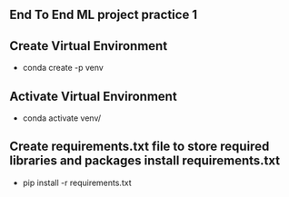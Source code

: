 ## End To End ML project practice 1

## Create Virtual Environment
- conda create -p venv
## Activate Virtual Environment
- conda activate venv/
## Create requirements.txt file to store required libraries and packages install requirements.txt
- pip install -r requirements.txt